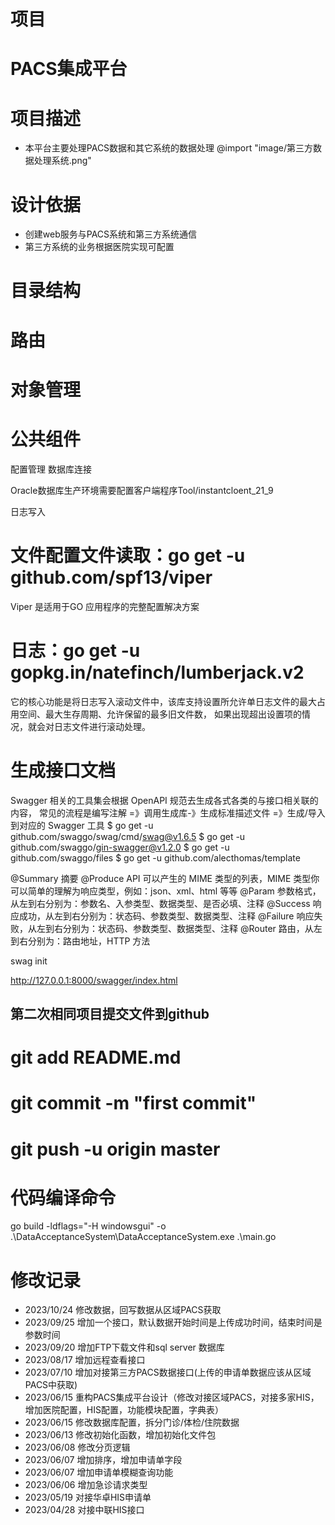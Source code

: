 # 项目
# ****PACS集成平台****

# 项目描述
* 本平台主要处理PACS数据和其它系统的数据处理
  @import "image/第三方数据处理系统.png"

# 设计依据
* 创建web服务与PACS系统和第三方系统通信
* 第三方系统的业务根据医院实现可配置

# 目录结构
<!-- 
configs：配置文件。
docs：文档集合。
global：全局变量。
internal：内部模块。
model：数据库相关操作。
routers：路由相关逻辑处理。
pkg：项目相关的模块包。
storage：项目生成的临时文件。
scripts：各类构建，安装，分析等操作的脚本。
-->
# 路由
<!-- 在 RESTful API 中 HTTP 方法对应的行为动作分别如下：

GET：读取/检索动作。
POST：新增/新建动作。
PUT：更新动作，用于更新一个完整的资源，要求为幂等。
PATCH：更新动作，用于更新某一个资源的一个组成部分，也就是只需要更新该资源的某一项，就应该使用 PATCH 而不是 PUT，可以不幂等。
DELETE：删除动作。 -->

# 对象管理

# 公共组件
配置管理
数据库连接

Oracle数据库生产环境需要配置客户端程序Tool/instantcloent_21_9

日志写入

# 文件配置文件读取：go get -u github.com/spf13/viper
Viper 是适用于GO 应用程序的完整配置解决方案

# 日志：go get -u gopkg.in/natefinch/lumberjack.v2
它的核心功能是将日志写入滚动文件中，该库支持设置所允许单日志文件的最大占用空间、最大生存周期、允许保留的最多旧文件数，
如果出现超出设置项的情况，就会对日志文件进行滚动处理。

# 生成接口文档
Swagger 相关的工具集会根据 OpenAPI 规范去生成各式各类的与接口相关联的内容，
常见的流程是编写注解 =》调用生成库-》生成标准描述文件 =》生成/导入到对应的 Swagger 工具
$ go get -u github.com/swaggo/swag/cmd/swag@v1.6.5
$ go get -u github.com/swaggo/gin-swagger@v1.2.0 
$ go get -u github.com/swaggo/files
$ go get -u github.com/alecthomas/template

@Summary	摘要
@Produce	API 可以产生的 MIME 类型的列表，MIME 类型你可以简单的理解为响应类型，例如：json、xml、html 等等
@Param	参数格式，从左到右分别为：参数名、入参类型、数据类型、是否必填、注释
@Success	响应成功，从左到右分别为：状态码、参数类型、数据类型、注释
@Failure	响应失败，从左到右分别为：状态码、参数类型、数据类型、注释
@Router	路由，从左到右分别为：路由地址，HTTP 方法

swag init

http://127.0.0.1:8000/swagger/index.html



## 第二次相同项目提交文件到github
# git add README.md
# git commit -m "first commit"
# git push -u origin master

# 代码编译命令
go build -ldflags="-H windowsgui" -o .\DataAcceptanceSystem\DataAcceptanceSystem.exe .\main.go


# 修改记录
* 2023/10/24 修改数据，回写数据从区域PACS获取
* 2023/09/25 增加一个接口，默认数据开始时间是上传成功时间，结束时间是参数时间
* 2023/09/20 增加FTP下载文件和sql server 数据库
* 2023/08/17 增加远程查看接口
* 2023/07/10 增加对接第三方PACS数据接口(上传的申请单数据应该从区域PACS中获取)
* 2023/06/15 重构PACS集成平台设计（修改对接区域PACS，对接多家HIS，增加医院配置，HIS配置，功能模块配置，字典表）
* 2023/06/15 修改数据库配置，拆分门诊/体检/住院数据
* 2023/06/13 修改初始化函数，增加初始化文件包
* 2023/06/08 修改分页逻辑
* 2023/06/07 增加排序，增加申请单字段
* 2023/06/07 增加申请单模糊查询功能
* 2023/06/06 增加急诊请求类型
* 2023/05/19 对接华卓HIS申请单
* 2023/04/28 对接中联HIS接口